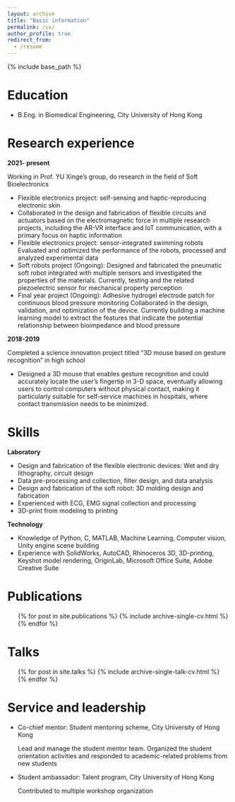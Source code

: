 ```yaml
---
layout: archive
title: "Basic information"
permalink: /cv/
author_profile: true
redirect_from:
  - /resume
---
```


{% include base_path %}

Education
======
* B.Eng. in Biomedical Engineering, City University of Hong Kong

Research experience
======
__2021- present__

Working in Prof. YU Xinge’s group, do research in the field of Soft Bioelectronics
  * Flexible electronics project: self-sensing and haptic-reproducing electronic skin
  * Collaborated in the design and fabrication of flexible circuits and actuators based on the electromagnetic force in multiple research projects, including the AR-VR interface and IoT communication, with a primary focus on haptic information 
  * Flexible electronics project: sensor-integrated swimming robots
Evaluated and optimized the performance of the robots, processed and analyzed experimental data
  *	Soft robots project (Ongoing): Designed and fabricated the pneumatic soft robot integrated with multiple sensors and investigated the properties of the materials. Currently, testing and the related piezoelectric sensor for mechanical property perception
  *	Final year project (Ongoing): Adhesive hydrogel electrode patch for continuous blood pressure monitoring
Collaborated in the design, validation, and optimization of the device. Currently building a machine learning model to extract the features that indicate the potential relationship between bioimpedance and blood pressure

__2018-2019__

Completed a science innovation project titled “3D mouse based on gesture recognition” in high school
* Designed a 3D mouse that enables gesture recognition and could accurately locate the user’s fingertip in 3-D space, eventually allowing users to control computers without physical contact, making it particularly suitable for self-service machines in hospitals, where contact transmission needs to be minimized.
  
Skills
======
__Laboratory__

*	Design and fabrication of the flexible electronic devices: Wet and dry lithography, circuit design
*	Data pre-processing and collection, filter design, and data analysis
*	Design and fabrication of the soft robot: 3D molding design and fabrication
*	Experienced with ECG, EMG signal collection and processing
*	3D-print from modeling to printing

__Technology__
 
*	Knowledge of Python, C, MATLAB, Machine Learning, Computer vision, Unity engine scene building
*	Experience with SolidWorks, AutoCAD, Rhinoceros 3D, 3D-printing, Keyshot model rendering, OriginLab, Microsoft Office Suite, Adobe Creative Suite


Publications
======
  <ul>{% for post in site.publications %}
    {% include archive-single-cv.html %}
  {% endfor %}</ul>
  
Talks
======
  <ul>{% for post in site.talks %}
    {% include archive-single-talk-cv.html %}
  {% endfor %}</ul>
  
  
Service and leadership
======
* Co-chief mentor: Student mentoring scheme, City University of Hong Kong
  
    Lead and manage the student mentor team. Organized the student orientation activities and responded to academic-related problems from new students
* Student ambassador:	Talent program, City University of Hong Kong
  
    Contributed to multiple workshop organization


